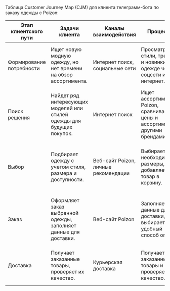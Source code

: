 Таблица Customer Journey Map (CJM) для клиента телеграмм-бота по заказу одежды с Poizon:

| Этап клиентского пути | Задачи клиента | Каналы взаимодействия | Процессы | Чувства и мысли клиента | Рекламное сообщение | Барьеры | Важность этапа | Удовлетворённость | Решения (гипотезы) |
|------------------------|----------------|-----------------------|----------|-------------------------|---------------------|----------|-----------------|-------------------|---------------------|
| Формирование потребности | Ищет новую модную одежду, но нет времени на обзор ассортимента. | Интернет поиск, социальные сети | Просматривает стили, тренды и новинки в одежде через соцсети и интернет. | "Что выбрать из новых коллекций? Будет ли это соответствовать моему стилю?" | "Узнай последние тренды в Poizon! Открой для себя новые образы." | Неуверенность в соответствии стиля предложенной одежде. | 2 — средний приоритет | - | Реклама на тематических модных ресурсах. |
| Поиск решения | Найдет ряд интересующих моделей или стилей одежды для будущих покупок. | Интернет поиск | Ищет ассортимент Poizon, сравнивает цены и ассортимент с другими брендами. | "Каковы цены на выбранную одежду? Могу ли я получить дополнительные скидки?" | "У нас лучшие предложения на топовые бренды! Найди свой идеальный лук!" | Высокие цены на покупки, необходимость дополнительных скидок. | 2 — средний приоритет | 3 | Предоставление скидок по программе лояльности. |
| Выбор | Подбирает одежду с учетом стиля, размера и доступности. | Веб-сайт Poizon, личные рекомендации | Выбирает необходимые размеры, добавляет товар в корзину. | "Есть ли удобные способы оплаты? Насколько это подходит для моих потребностей?" | "У нас самые удобные опции оплаты! Оплати сейчас и получи свой заказ!" | Несовпадение размеров или неудобные методы оплаты. | 1 — высокий приоритет | 4 | Добавление новых способов оплаты. |
| Заказ | Оформляет заказ выбранной одежды, заполняет данные для доставки. | Веб-сайт Poizon | Заполняет данные для доставки, выбирает удобный способ оплаты. | "Когда моя покупка будет доставлена? Как проследить мой заказ?" | "Мы доставим ваш заказ вовремя! Отследите его статус в личном кабинете." | Неясность в сроках доставки и сложности отслеживания заказа. | 1 — высокий приоритет | 5 | Улучшение системы отслеживания заказов. |
| Доставка | Получает заказанные товары, проверяет их качество. | Курьерская доставка | Получает заказанные товары и проверяет их качество. | "Товары соответствуют описанию? Пришли ли они в хорошем состоянии?" | "Только качественная одежда! Мы заботимся о вашем комфорте." | Товар не соответствует описанию или пришел в плохом состоянии. | 1 — высокий приоритет | 5 | .



